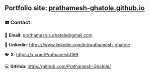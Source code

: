 ## Portfolio site: [prathamesh-ghatole.github.io](https://prathamesh-ghatole.github.io/)

### ☎️ Contact:
📧 **Email**: [prathamesh.s.ghatole@gmail.com](mailto:prathamesh.s.ghatole@gmail.com)

👔 **Linkedin**: https://www.linkedin.com/in/prathamesh-ghatole

🐦 **X**: https://x.com/PrathameshG69

💻 **GitHub**: https://github.com/Prathamesh-Ghatole/
